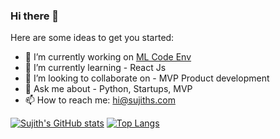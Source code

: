 ### Hi there 👋

<!--
**sujithhubpost/sujithhubpost** is a ✨ _special_ ✨ repository because its `README.md` (this file) appears on your GitHub profile.
-->
Here are some ideas to get you started:

- 🔭 I’m currently working on [ML Code Env](https://github.com/sujithhubpost/mlcode)
- 🌱 I’m currently learning - React Js
- 👯 I’m looking to collaborate on - MVP Product development
- 💬 Ask me about - Python, Startups, MVP 
- 📫 How to reach me: hi@sujiths.com

[![Sujith's GitHub stats](https://github-readme-stats.vercel.app/api?username=sujithhubpost&count_private=true&show_icons=true)](https://github.com/sujithhubpost)
[![Top Langs](https://github-readme-stats.vercel.app/api/top-langs/?username=sujithhubpost&layout=compact)](https://github.com/sujithhubpost)
